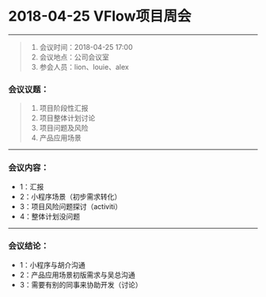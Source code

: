 ﻿# 2018-04-25 VFlow项目周会
---
>    1. 会议时间：2018-04-25 17:00
>    2. 会议地点：公司会议室
>    3. 参会人员：lion、louie、alex

### 会议议题：
>    1. 项目阶段性汇报
>    2. 项目整体计划讨论
>    3. 项目问题及风险
>    4. 产品应用场景

---
### 会议内容：
* 1：汇报
* 2：小程序场景（初步需求转化）
* 3：项目风险问题探讨（activiti）
* 4：整体计划没问题

---
### 会议结论：
- 1：小程序与胡介沟通
- 2：产品应用场景初版需求与吴总沟通
- 3：需要有别的同事来协助开发（讨论）

